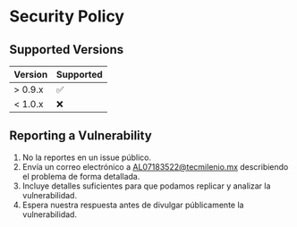 # Security Policy

## Supported Versions

| Version | Supported          |
| ------- | ------------------ |
| > 0.9.x | :white_check_mark: |
| < 1.0.x | :x:                |

## Reporting a Vulnerability

1. No la reportes en un issue público.
2. Envía un correo electrónico a AL07183522@tecmilenio.mx describiendo el problema de forma detallada.
3. Incluye detalles suficientes para que podamos replicar y analizar la vulnerabilidad.
4. Espera nuestra respuesta antes de divulgar públicamente la vulnerabilidad.

